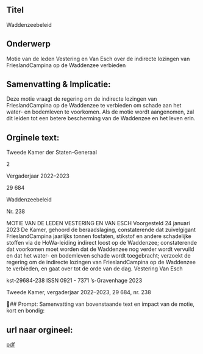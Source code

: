 ## Titel
Waddenzeebeleid
## Onderwerp
Motie van de leden Vestering en Van Esch over de indirecte lozingen van FrieslandCampina op de Waddenzee verbieden
## Samenvatting & Implicatie:

Deze motie vraagt de regering om de indirecte lozingen van FrieslandCampina op de Waddenzee te verbieden om schade aan het water- en bodemleven te voorkomen. Als de motie wordt aangenomen, zal dit leiden tot een betere bescherming van de Waddenzee en het leven erin.
## Orginele text:


Tweede Kamer der Staten-Generaal

2

Vergaderjaar 2022–2023

29 684

Waddenzeebeleid

Nr. 238

MOTIE VAN DE LEDEN VESTERING EN VAN ESCH
Voorgesteld 24 januari 2023
De Kamer,
gehoord de beraadslaging,
constaterende dat zuivelgigant FrieslandCampina jaarlijks tonnen
fosfaten, stikstof en andere schadelijke stoffen via de HoWa-leiding
indirect loost op de Waddenzee;
constaterende dat voorkomen moet worden dat de Waddenzee nog verder
wordt vervuild en dat het water- en bodemleven schade wordt
toegebracht;
verzoekt de regering om de indirecte lozingen van FrieslandCampina op
de Waddenzee te verbieden,
en gaat over tot de orde van de dag.
Vestering
Van Esch

kst-29684-238
ISSN 0921 - 7371
’s-Gravenhage 2023

Tweede Kamer, vergaderjaar 2022–2023, 29 684, nr. 238

## Prompt:
Samenvatting van bovenstaande text en impact van de motie, kort en bondig:

## url naar orgineel:
[pdf](https://gegevensmagazijn.tweedekamer.nl/OData/v4/2.0/Document(53e319ab-0bbe-4374-98e9-f89bfc57ba29)/resource)

